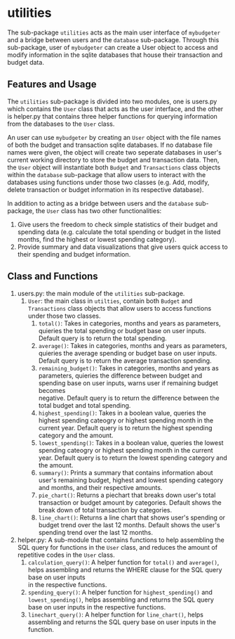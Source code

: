 # utilities 
The sub-package `utilities` acts as the main user interface of `mybudgeter` and a bridge between users and the `database` sub-package. Through this sub-package, user of `mybudgeter` can create a User object to access and modify information in the sqlite databases that house their transaction and budget data.

## Features and Usage
The `utilities` sub-package is divided into two modules, one is users.py which contains the `User` class that acts as the user interface, and the other is helper.py that contains three helper functions for querying information from the databases to the `User` class.

An user can use `mybudgeter` by creating an `User` object with the file names of both the budget and transaction sqlite databases. If no database file names were given, the object will create two seperate databases in user's current working directory to store the budget and transaction data. Then, the `User` object will instantiate both `Budget` and `Transactions` class objects within the `database` sub-package that allow users to interact with the databases using functions under those two classes (e.g. Add, modify, delete transaction or budget information in its respective database).

In addition to acting as a bridge between users and the `database` sub-package, the `User` class has two other functionalities:

1. Give users the freedom to check simple statistics of their budget and spending data (e.g. calculate the total spending or budget in the listed months, find the highest or lowest spending category). 
2. Provide summary and data visualizations that give users quick access to their spending and budget information.

## Class and Functions

1. users.py: the main module of the `utilities` sub-package.
    1. `User`: the main class in `utilties`, contain both `Budget` and `Transactions` class objects that allow users to access functions under those two classes.
        1. `total()`: Takes in categories, months and years as parameters, quieries the total spending or budget base on user inputs. Default query is to return the total spending.
        2. `average()`: Takes in categories, months and years as parameters, quieries the average spending or budget base on user inputs. Default query is to return the average transaction spending.
        3. `remaining_budget()`: Takes in categories, months and years as parameters, quieries the difference between budget and spending base on user inputs, warns user if remaining budget becomes     
                                 negative. Default query is to return the difference between the total budget and total spending.
        4. `highest_spending()`: Takes in a boolean value, queries the highest spending cateogry or highest spending month in the current year. Default query is to return the highest spending category 
                                 and the amount.
        5. `lowest_spending()`: Takes in a boolean value, queries the lowest spending cateogry or highest spending month in the current year. Default query is to return the lowest spending category and 
                                the amount.
        6. `summary()`: Prints a summary that contains information about user's remaining budget, highest and lowest spending category and months, and their respective amounts. 
        7. `pie_chart()`: Returns a piechart that breaks down user's total transaction or budget amount by categories. Default shows the break down of total transaction by categories.
        8. `line_chart()`: Returns a line chart that shows user's spending or budget trend over the last 12 months. Default shows the user's spending trend over the last 12 months.
2. helper.py: A sub-module that contains functions to help assembling the SQL query for functions in the `User` class, and reduces the amount of repetitive codes in the `User` class.
    1. `calculation_query()`: A helper function for `total()` and `average()`, helps assembling and returns the WHERE clause for the SQL query base on user inputs  
                              in the respective functions.
    2. `spending_query()`: A helper function for `highest_spending()` and `lowest_spending()`, helps assembling and returns the SQL query base on user inputs in the respective functions.
    3. `linechart_query()`: A helper function for `line_chart()`, helps assembling and returns the SQL query base on user inputs in the function.
      




